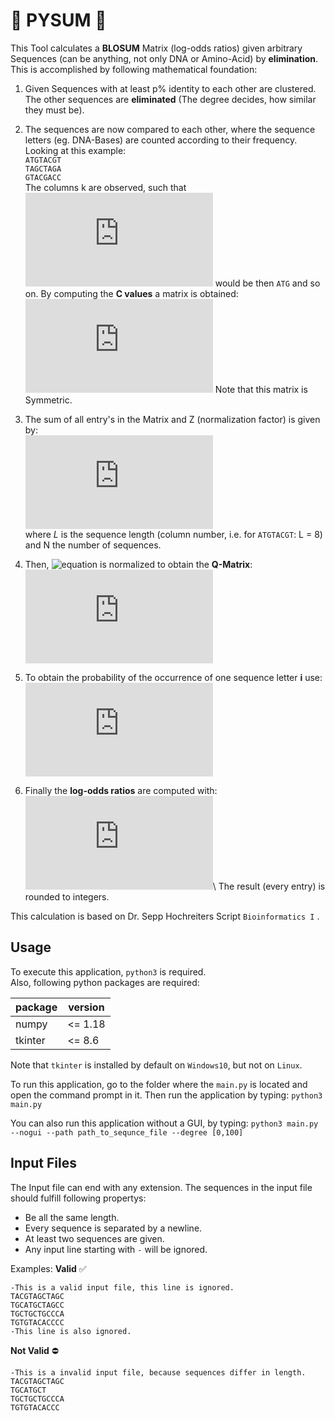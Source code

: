 # :blossom: PYSUM :blossom:
This Tool calculates a **BLOSUM** Matrix (log-odds ratios) given arbitrary Sequences (can be anything, not only DNA or Amino-Acid) by **elimination**. This is accomplished by following mathematical foundation:

1. Given Sequences with at least p% identity to each other are clustered. The other sequences are **eliminated** (The degree decides, how similar they must be).

2. The sequences are now compared to each other, where the sequence letters (eg. DNA-Bases) are counted according to their frequency. Looking at this example:\
`ATGTACGT`\
`TAGCTAGA`\
`GTACGACC`\
The columns k are observed, such that
![equation](https://latex.codecogs.com/svg.latex?%5Cdpi%7B300%7D%20k_1)
would be then `ATG` and so on.  By computing the **C values** a matrix is obtained:\
![equation](https://latex.codecogs.com/svg.latex?%5Cdpi%7B300%7D%20c_%7Bi%2C%20j%7D%5E%7Bk%7D%3D%5Cleft%5C%7B%5Cbegin%7Barray%7D%7Bll%7D%20%5Cleft%28%5Cbegin%7Barray%7D%7Bc%7D%20n_%7Bi%7D%5E%7Bk%7D%20%5C%5C%202%20%5Cend%7Barray%7D%5Cright%29%20%26%20%5Ctext%20%7B%20for%20%7D%20i%3Dj%20%5C%5C%20n_%7Bi%7D%5E%7Bk%7D%20n_%7Bj%7D%5E%7Bk%7D%20%26%20%5Ctext%20%7B%20for%20%7D%20i%3Ej%20%5Cend%7Barray%7D%5Cright.)
Note that this matrix is Symmetric.

3. The sum of all entry's in the Matrix and Z (normalization factor) is given by:  
![equation](https://latex.codecogs.com/svg.latex?%5Cdpi%7B300%7D%20c_%7Bi%2C%20j%7D%3D%5Csum_%7Bk%7D%20c_%7Bi%2C%20j%7D%5E%7Bk%7D%20%5Ctext%7B%20and%20%7D%20Z%3D%5Csum_%7Bi%20%5Cgeq%20j%7D%20c_%7Bi%2C%20j%7D%3D%5Cfrac%7BL%20N%28N-1%29%7D%7B2%7D)\
where *L* is the sequence length (column number, i.e. for `ATGTACGT`: L = 8) and N the number of sequences.

4. Then,
![equation](https://latex.codecogs.com/svg.latex?%5Cdpi%7B300%7D%20c_{i,j})
is normalized to obtain the **Q-Matrix**:\
![equation](https://latex.codecogs.com/svg.latex?%5Cdpi%7B300%7D%20q_%7Bi%2C%20j%7D%3D%5Cfrac%7Bc_%7Bi%2C%20j%7D%7D%7BZ%7D)

5. To obtain the probability of the occurrence of one sequence letter **i** use:\
![equation](https://latex.codecogs.com/svg.latex?%5Cdpi%7B300%7D%20q_%7Bi%7D%3Dq_%7Bi%2C%20i%7D&plus;%5Csum_%7Bj%20%5Cneq%20i%7D%20%5Cfrac%7Bq_%7Bi%2C%20j%7D%7D%7B2%7D)

6. Finally the **log-odds ratios** are computed with:\
![equation](https://latex.codecogs.com/svg.latex?%5Cdpi%7B300%7D%20c_%7Bi%2C%20j%7D%5E%7Bk%7D%3D%5Cleft%5C%7B%5Cbegin%7Barray%7D%7Bll%7D%20%5Cleft%28%5Cbegin%7Barray%7D%7Bc%7D%20n_%7Bi%7D%5E%7Bk%7D%20%5C%5C%202%20%5Cend%7Barray%7D%5Cright%29%20%26%20%5Ctext%20%7B%20for%20%7D%20i%3Dj%20%5C%5C%20n_%7Bi%7D%5E%7Bk%7D%20n_%7Bj%7D%5E%7Bk%7D%20%26%20%5Ctext%20%7B%20for%20%7D%20i%3Ej%20%5Cend%7Barray%7D%5Cright.)\
The result (every entry) is rounded to integers.

This calculation is based on Dr. Sepp Hochreiters Script `Bioinformatics I` .

## Usage
To execute this application, `python3` is required. \
Also, following python packages are required:

| package  | version |
| -------  | ------- |
| numpy    | <= 1.18 |
| tkinter  | <= 8.6  |


Note that `tkinter` is installed by default on `Windows10`, but not on `Linux`.

To run this application, go to the folder where the `main.py` is located and open the command prompt in it. Then run the application by typing:
`python3 main.py`

You can also run this application without a GUI, by typing:
`python3 main.py --nogui --path path_to_sequnce_file --degree [0,100]`


## Input Files
The Input file can end with any extension.
The sequences in the input file should fulfill following propertys:
* Be all the same length.
* Every sequence is separated by a newline.
* At least two sequences are given.
* Any input line starting with `-` will be ignored.

Examples:
**Valid** ✅
```
-This is a valid input file, this line is ignored.
TACGTAGCTAGC
TGCATGCTAGCC
TGCTGCTGCCCA
TGTGTACACCCC
-This line is also ignored.
```
**Not Valid** ⛔️
```
-This is a invalid input file, because sequences differ in length.
TACGTAGCTAGC
TGCATGCT
TGCTGCTGCCCA
TGTGTACACCC
```
